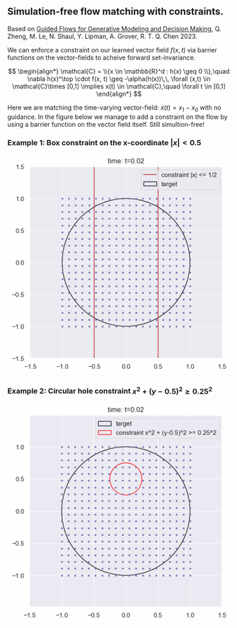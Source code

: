 ## Simulation-free flow matching with constraints.
Based on <a href="https://arxiv.org/abs/2311.13443">Guided Flows for Generative Modeling and Decision Making</a>, Q. Zheng, M. Le, N. Shaul, Y. Lipman, A. Grover, R. T. Q. Chen 2023.

We can enforce a constraint on our learned vector field $f(x,t)$ via barrier functions on the vector-fields to acheive forward set-invariance.

$$
\begin{align*}
\mathcal{C} = \\{x \in \mathbb{R}^d : h(x) \geq 0 \\},\quad \nabla h(x)^\top \cdot f(x, t) \geq -\alpha(h(x))\,\, \forall (x,t) \in \mathcal{C}\times [0,1] \implies x(t) \in \mathcal{C},\quad \forall t \in [0,1]
\end{align*}
$$


Here we are matching the time-varying vector-field: $\dot x(t) = x_1-x_0$ with no guidance. In the figure below we manage to add a constraint on the flow by using a barrier function on the vector field itself. Still simultion-free!

### Example 1: Box constraint on the x-coordinate $|x| < 0.5$

![alt text](https://github.com/AaronHavens/FlowMatching/blob/main/assets/circle_flow_wall_const.gif?raw=true)



### Example 2: Circular hole constraint $x^2 + (y-0.5)^2 \geq 0.25^2$

![alt text](https://github.com/AaronHavens/FlowMatching/blob/main/assets/circle_flow_hole_const.gif?raw=true)